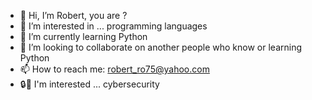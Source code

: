 - 👋 Hi, I’m Robert, you are ?
- 👀 I’m interested in ... programming languages
- 🌱 I’m currently learning Python
- 💞️ I’m looking to collaborate on another people who know or learning Python
- 📫 How to reach me: robert_ro75@yahoo.com
- :lock::key: I'm interested ... cybersecurity 

<!---
Robert5mil/Robert5mil is a ✨ special ✨ repository because its `README.md` (this file) appears on your GitHub profile.
You can click the Preview link to take a look at your changes.
--->
